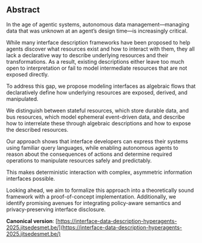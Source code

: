 ## Abstract

<!-- https://www.principiae.be/pdfs/TM&Th-2.0-summary.pdf -->
<!-- Context: Why the need is so pressing or important -->
<!-- Need: Why something needed to be done at all -->
<!-- Task: What was undertaken to address the need -->
<!-- Object: What the present document does or covers -->
<!-- Findings: What the work done yielded or revealed -->
<!-- Conclusion: What the findings mean for the audience -->
<!-- Perspectives: What the future holds, beyond this work -->

<!-- Context: Why the need is so pressing or important -->
In the age of agentic systems, autonomous data management—managing data that was unknown at an agent’s design time—is increasingly critical.
<!-- Need: Why something needed to be done at all -->
While many interface description frameworks have been proposed to help agents discover what resources exist and how to interact with them, they all lack a declarative way to describe underlying resources and their transformations. As a result, existing descriptions either leave too much open to interpretation or fail to model intermediate resources that are not exposed directly.
<!-- Task: What was undertaken to address the need -->
To address this gap, we propose modeling interfaces as algebraic flows that declaratively define how underlying resources are exposed, derived, and manipulated. 
<!-- Object: What the present document does or covers -->
We distinguish between stateful resources, which store durable data, and bus resources, which model ephemeral event-driven data,
and describe how to interrelate these through algebraic descriptions and how to expose the described resources.
<!-- Findings: What the work done yielded or revealed -->
Our approach shows that interface developers can express their systems using familiar query languages, while enabling autonomous agents to reason about the consequences of actions and determine required operations to manipulate resources safely and predictably. 
<!-- Conclusion: What the findings mean for the audience -->
This makes deterministic interaction with complex, asymmetric information interfaces possible.
<!-- Perspectives: What the future holds, beyond this work -->
Looking ahead, we aim to formalize this approach into a theoretically sound framework with a proof-of-concept implementation. Additionally, we identify promising avenues for integrating policy-aware semantics and privacy-preserving interface disclosure.

<!--
<br>
<span id="keywords"><span class="title">Keywords: SPARQL, SPARQL tooling, modular parser</span> </span>
<br>
-->

**Canonical version**: [https://interface-data-description-hyperagents-2025.jitsedesmet.be/](https://interface-data-description-hyperagents-2025.jitsedesmet.be/)
